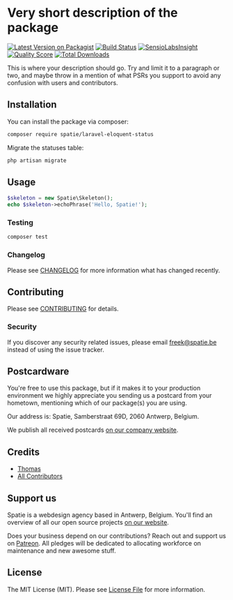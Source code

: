 # Very short description of the package

[![Latest Version on Packagist](https://img.shields.io/packagist/v/spatie/laravel-eloquent-status.svg?style=flat-square)](https://packagist.org/packages/spatie/laravel-eloquent-status)
[![Build Status](https://img.shields.io/travis/spatie/laravel-eloquent-status/master.svg?style=flat-square)](https://travis-ci.org/spatie/laravel-eloquent-status)
[![SensioLabsInsight](https://img.shields.io/sensiolabs/i/xxxxxxxxx.svg?style=flat-square)](https://insight.sensiolabs.com/projects/xxxxxxxxx)
[![Quality Score](https://img.shields.io/scrutinizer/g/spatie/laravel-eloquent-status.svg?style=flat-square)](https://scrutinizer-ci.com/g/spatie/laravel-eloquent-status)
[![Total Downloads](https://img.shields.io/packagist/dt/spatie/laravel-eloquent-status.svg?style=flat-square)](https://packagist.org/packages/spatie/laravel-eloquent-status)

This is where your description should go. Try and limit it to a paragraph or two, and maybe throw in a mention of what PSRs you support to avoid any confusion with users and contributors.

## Installation

You can install the package via composer:

```bash
composer require spatie/laravel-eloquent-status
```
Migrate the statuses table:
```bash
php artisan migrate
```

## Usage

``` php
$skeleton = new Spatie\Skeleton();
echo $skeleton->echoPhrase('Hello, Spatie!');
```

### Testing

``` bash
composer test
```

### Changelog

Please see [CHANGELOG](CHANGELOG.md) for more information what has changed recently.

## Contributing

Please see [CONTRIBUTING](CONTRIBUTING.md) for details.

### Security

If you discover any security related issues, please email freek@spatie.be instead of using the issue tracker.

## Postcardware

You're free to use this package, but if it makes it to your production environment we highly appreciate you sending us a postcard from your hometown, mentioning which of our package(s) you are using.

Our address is: Spatie, Samberstraat 69D, 2060 Antwerp, Belgium.

We publish all received postcards [on our company website](https://spatie.be/en/opensource/postcards).

## Credits

- [Thomas](https://github.com/TVke)
- [All Contributors](../../contributors)

## Support us

Spatie is a webdesign agency based in Antwerp, Belgium. You'll find an overview of all our open source projects [on our website](https://spatie.be/opensource).

Does your business depend on our contributions? Reach out and support us on [Patreon](https://www.patreon.com/spatie). 
All pledges will be dedicated to allocating workforce on maintenance and new awesome stuff.

## License

The MIT License (MIT). Please see [License File](LICENSE.md) for more information.
